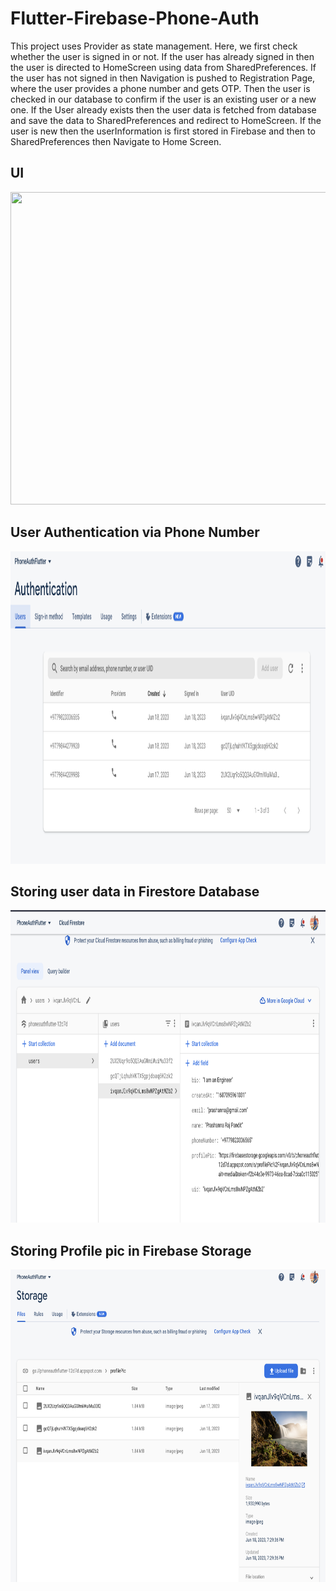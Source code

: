 # Flutter-Firebase-Phone-Auth
 This project uses Provider as state management. Here, we first check whether the user is signed in or not. If the user has already signed in then the user is directed to HomeScreen using data from SharedPreferences. If the user has not signed in then Navigation is pushed to Registration Page, where the user provides a phone number and gets OTP. Then the user is checked in our database to confirm if the user is an existing user or a new one. If the User already exists then the user data is fetched from database and save the data to SharedPreferences and redirect to HomeScreen. If the user is new then the userInformation is first stored in Firebase and then to SharedPreferences then Navigate to Home Screen.


## UI

<img width="900" height="500" src="assets/images/phone_auth.png">       

## User Authentication via Phone Number

<img width="900" height="500" src="assets/images/auth.png"> 

## Storing user data in Firestore Database

<img width="900" height="500" src="assets/images/db.png"> 

## Storing Profile pic in Firebase Storage

<img width="900" height="500" src="assets/images/storage.png">      
